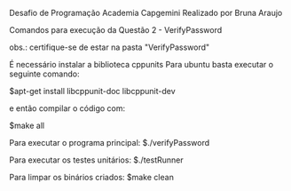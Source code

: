 Desafio de Programação Academia Capgemini
Realizado por Bruna Araujo

Comandos para execução da Questão 2 - VerifyPassword

obs.: certifique-se de estar na pasta "VerifyPassword"

É necessário instalar a biblioteca cppunits
Para ubuntu basta executar o seguinte comando:

$apt-get install libcppunit-doc libcppunit-dev

e então compilar o código com:

$make all

Para executar o programa principal:
$./verifyPassword

Para executar os testes unitários:
$./testRunner

Para limpar os binários criados:
$make clean


